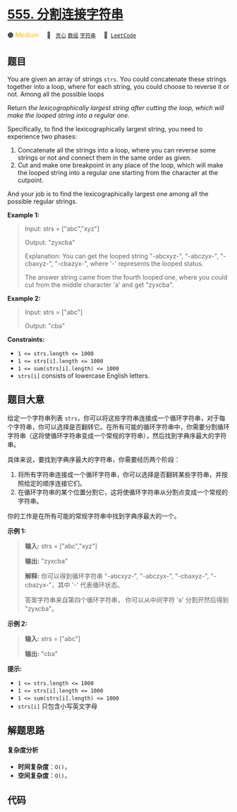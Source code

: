 # [555. 分割连接字符串](https://leetcode.com/problems/split-concatenated-strings)

🟠 <font color=#ffb800>Medium</font>&emsp; 🔖&ensp; [`贪心`](/tag/greedy.md) [`数组`](/tag/array.md) [`字符串`](/tag/string.md)&emsp; 🔗&ensp;[`LeetCode`](https://leetcode.com/problems/split-concatenated-strings)

## 题目

You are given an array of strings `strs`. You could concatenate these strings
together into a loop, where for each string, you could choose to reverse it or
not. Among all the possible loops

Return _the lexicographically largest string after cutting the loop, which
will make the looped string into a regular one_.

Specifically, to find the lexicographically largest string, you need to
experience two phases:

  1. Concatenate all the strings into a loop, where you can reverse some strings or not and connect them in the same order as given.
  2. Cut and make one breakpoint in any place of the loop, which will make the looped string into a regular one starting from the character at the cutpoint.

And your job is to find the lexicographically largest one among all the
possible regular strings.



**Example 1:**

> Input: strs = ["abc","xyz"]
> 
> Output: "zyxcba"
> 
> Explanation: You can get the looped string "-abcxyz-", "-abczyx-", "-cbaxyz-", "-cbazyx-", where '-' represents the looped status. 
> 
> The answer string came from the fourth looped one, where you could cut from the middle character 'a' and get "zyxcba".

**Example 2:**

> Input: strs = ["abc"]
> 
> Output: "cba"

**Constraints:**

  * `1 <= strs.length <= 1000`
  * `1 <= strs[i].length <= 1000`
  * `1 <= sum(strs[i].length) <= 1000`
  * `strs[i]` consists of lowercase English letters.


## 题目大意

给定一个字符串列表
`strs`，你可以将这些字符串连接成一个循环字符串，对于每个字符串，你可以选择是否翻转它。在所有可能的循环字符串中，你需要分割循环字符串（这将使循环字符串变成一个常规的字符串），然后找到字典序最大的字符串。

具体来说，要找到字典序最大的字符串，你需要经历两个阶段：

  1. 将所有字符串连接成一个循环字符串，你可以选择是否翻转某些字符串，并按照给定的顺序连接它们。
  2. 在循环字符串的某个位置分割它，这将使循环字符串从分割点变成一个常规的字符串。

你的工作是在所有可能的常规字符串中找到字典序最大的一个。



**示例 1:**

> 
> 
> 
> 
> 
> **输入:** strs = ["abc","xyz"]
> 
> **输出:** "zyxcba"
> 
> **解释:** 你可以得到循环字符串 "-abcxyz-", "-abczyx-", "-cbaxyz-", "-cbazyx-"，其中 '-' 代表循环状态。 
> 
> 答案字符串来自第四个循环字符串， 你可以从中间字符 'a' 分割开然后得到 "zyxcba"。
> 
> 

**示例 2:**

> 
> 
> 
> 
> 
> **输入:** strs = ["abc"]
> 
> **输出:** "cba"
> 
> 



**提示:**

  * `1 <= strs.length <= 1000`
  * `1 <= strs[i].length <= 1000`
  * `1 <= sum(strs[i].length) <= 1000`
  * `strs[i]` 只包含小写英文字母


## 解题思路

#### 复杂度分析

- **时间复杂度**：`O()`，
- **空间复杂度**：`O()`，

## 代码

```javascript

```